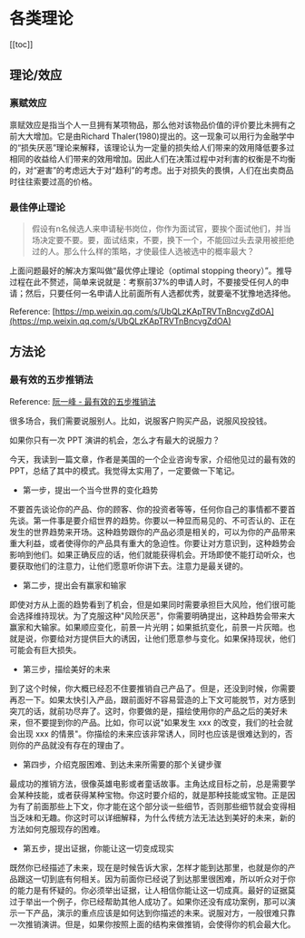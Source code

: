 # 各类理论

[[toc]]

## 理论/效应

### 禀赋效应

禀赋效应是指当个人一旦拥有某项物品，那么他对该物品价值的评价要比未拥有之前大大增加。它是由Richard Thaler(1980)提出的。这一现象可以用行为金融学中的“损失厌恶”理论来解释，该理论认为一定量的损失给人们带来的效用降低要多过相同的收益给人们带来的效用增加。因此人们在决策过程中对利害的权衡是不均衡的，对“避害”的考虑远大于对“趋利”的考虑。出于对损失的畏惧，人们在出卖商品时往往索要过高的价格。

### 最佳停止理论

> 假设有n名候选人来申请秘书岗位，你作为面试官，要挨个面试他们，并当场决定要不要。要，面试结束，不要，换下一个，不能回过头去录用被拒绝过的人。那么什么样的策略，才使最佳人选被选中的概率最大？

上面问题最好的解决方案叫做“最优停止理论（optimal stopping theory）”。推导过程在此不赘述，简单来说就是：考察前37%的申请人时，不要接受任何人的申请；然后，只要任何一名申请人比前面所有人选都优秀，就要毫不犹豫地选择他。

Reference: [https://mp.weixin.qq.com/s/UbQLzKApTRVTnBncvgZdOA](https://mp.weixin.qq.com/s/UbQLzKApTRVTnBncvgZdOA)

## 方法论

### 最有效的五步推销法

Reference: [阮一峰 - 最有效的五步推销法](http://www.ruanyifeng.com/blog/2018/11/most-effective-sales-promotion.html)

很多场合，我们需要说服别人。比如，说服客户购买产品，说服风投投钱。

如果你只有一次 PPT 演讲的机会，怎么才有最大的说服力？

今天，我读到一篇文章，作者是美国的一个企业咨询专家，介绍他见过的最有效的 PPT，总结了其中的模式。我觉得太实用了，一定要做一下笔记。

- 第一步，提出一个当今世界的变化趋势

不要首先谈论你的产品、你的顾客、你的投资者等等，任何你自己的事情都不要首先谈。第一件事是要介绍世界的趋势。你要以一种显而易见的、不可否认的、正在发生的世界趋势来开场。这种趋势跟你的产品必须是相关的，可以为你的产品带来重大利益，或者使得你的产品具有重大的急迫性。你要让对方意识到，这种趋势会影响到他们。如果正确反应的话，他们就能获得机会。开场即使不能打动听众，也要获取他们的注意力，让他们愿意听你讲下去。注意力是最关键的。

- 第二步，提出会有赢家和输家

即使对方从上面的趋势看到了机会，但是如果同时需要承担巨大风险，他们很可能会选择维持现状。为了克服这种"风险厌恶"，你需要明确提出，这种趋势会带来大赢家和大输家。如果顺应变化，前景一片光明；如果抵抗变化，前景一片灰暗。也就是说，你要给对方提供巨大的诱因，让他们愿意参与变化。如果保持现状，他们可能会有巨大损失。

- 第三步，描绘美好的未来

到了这个时候，你大概已经忍不住要推销自己产品了。但是，还没到时候，你需要再忍一下。如果太快引入产品，跟前面好不容易营造的上下文可能脱节，对方感到突兀的话，就前功尽弃了。这时，你要做的是，描绘使用你的产品之后的美好未来，但不要提到你的产品。比如，你可以说"如果发生 xxx 的改变，我们的社会就会出现 xxx 的情景"。你描绘的未来应该非常诱人，同时也应该是很难达到的，否则你的产品就没有存在的理由了。

- 第四步，介绍克服困难、到达未来所需要的那个关键步骤

最成功的推销方法，很像英雄电影或者童话故事。主角达成目标之前，总是需要学会某种技能，或者获得某种宝物。你这时要介绍的，就是那种技能或宝物。正是因为有了前面那些上下文，你才能在这个部分谈一些细节，否则那些细节就会变得相当乏味和无趣。你这时可以详细解释，为什么传统方法无法达到美好的未来，新的方法如何克服现存的困难。

- 第五步，提出证据，你能让这一切变成现实

既然你已经描述了未来，现在是时候告诉大家，怎样才能到达那里，也就是你的产品跟这一切到底有何相关。因为前面你已经说了到达那里很困难，所以听众对于你的能力是有怀疑的。你必须举出证据，让人相信你能让这一切成真。最好的证据莫过于举出一个例子，你已经帮助其他人成功了。如果你还没有成功案例，那可以演示一下产品，演示的重点应该是如何达到你描述的未来。说服对方，一般很难只靠一次推销演讲。但是，如果你按照上面的结构来做推销，会使得你的机会最大化。
